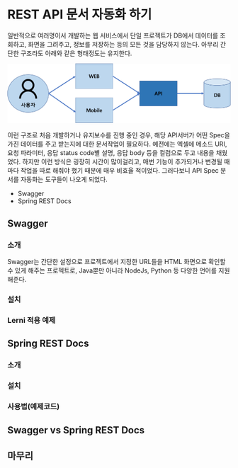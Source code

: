 
# REST API 문서 자동화 하기
일반적으로 여러명이서 개발하는 웹 서비스에서 단일 프로젝트가 DB에서 데이터를 조회하고, 화면을 그려주고, 정보를 저장하는 등의 모든 것을 담당하지 않는다. 아무리 간단한 구조라도 아래와 같은 형태정도는 유지한다.

![web](https://raw.githubusercontent.com/rbwls31/rbwls31.github.io/master/images/WEB.png)

이런 구조로 처음 개발하거나 유지보수를 진행 중인 경우, 해당 API서버가 어떤 Spec을 가진 데이터를 주고 받는지에 대한 문서작업이 필요하다.
예전에는 엑셀에 메소드 URI, 요청 파라미터, 응답 status code별 설명, 응답 body 등을 컬럼으로 두고 내용을 채웠었다. 하지만 이런 방식은 굉장히 시간이 많이걸리고, 매번 기능이 추가되거나 변경될 때마다 작업을 따로 해줘야 했기 때문에 매우 비효율 적이었다. 그러다보니 API Spec 문서를 자동화는 도구들이 나오게 되었다. 
- Swagger
- Spring REST Docs

## Swagger
### 소개
Swagger는 간단한 설정으로 프로젝트에서 지정한 URL들을 HTML 화면으로 확인할 수 있게 해주는 프로젝트로, Java뿐만 아니라 NodeJs, Python 등 다양한 언어를 지원해준다. 
### 설치
### Lerni 적용 예제

## Spring REST Docs
### 소개
### 설치
### 사용법(예제코드)

## Swagger vs Spring REST Docs

## 마무리





<!--stackedit_data:
eyJoaXN0b3J5IjpbMTIwOTc1Nzg0MCwtNjIxOTM4NDYyLC0zOT
U5MDI4MjIsMTg4OTE5NTU4LC0xNzI5OTk4MjIsLTEyNzIxNDEz
NTksMzUzODE1MDEyLC01MTQwOTU3MDAsMTg0NTA0MTg4NSw2ND
kyOTE0MjYsLTE0ODA5ODgzMjAsLTYzOTUxMTA5NSw2NDY3MTI0
MDksMTg1NTI5MTU4LDE3NTI3NTc5MjYsLTE3NjY3MjI4NDgsNT
A3ODk3NTc3LDY5NzAyNzYyLC00ODI3OTY5MzEsLTQ3NjMyODYx
OF19
-->

<!--stackedit_data:
eyJoaXN0b3J5IjpbLTE4MDAxMDgxMjddfQ==
-->